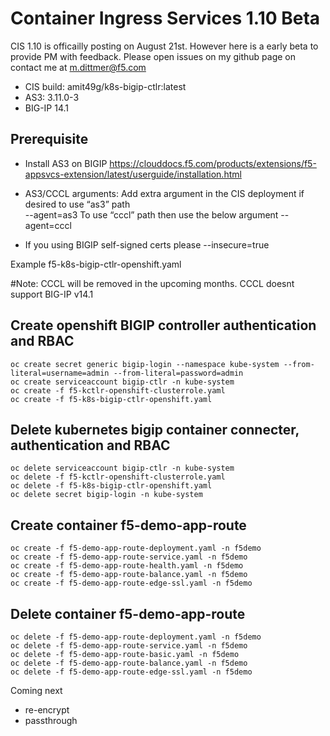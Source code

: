 # Container Ingress Services 1.10 Beta

CIS 1.10 is officailly posting on August 21st. However here is a early beta to provide PM with feedback. Please open issues on my github page on contact me at m.dittmer@f5.com

* CIS build: amit49g/k8s-bigip-ctlr:latest
* AS3: 3.11.0-3
* BIG-IP 14.1

## Prerequisite 
 
* Install AS3 on BIGIP
https://clouddocs.f5.com/products/extensions/f5-appsvcs-extension/latest/userguide/installation.html

* AS3/CCCL arguments:
Add extra argument in the CIS deployment if desired to use “as3” path  
 --agent=as3
To use “cccl” path then use the below argument
 --agent=cccl

* If you using BIGIP self-signed certs please
 --insecure=true

Example f5-k8s-bigip-ctlr-openshift.yaml

#Note: CCCL will be removed in the upcoming months. CCCL doesnt support BIG-IP v14.1

## Create openshift BIGIP controller authentication and RBAC
```
oc create secret generic bigip-login --namespace kube-system --from-literal=username=admin --from-literal=password=admin
oc create serviceaccount bigip-ctlr -n kube-system
oc create -f f5-kctlr-openshift-clusterrole.yaml
oc create -f f5-k8s-bigip-ctlr-openshift.yaml
```
## Delete kubernetes bigip container connecter, authentication and RBAC
```
oc delete serviceaccount bigip-ctlr -n kube-system
oc delete -f f5-kctlr-openshift-clusterrole.yaml
oc delete -f f5-k8s-bigip-ctlr-openshift.yaml
oc delete secret bigip-login -n kube-system
```
## Create container f5-demo-app-route
```
oc create -f f5-demo-app-route-deployment.yaml -n f5demo
oc create -f f5-demo-app-route-service.yaml -n f5demo
oc create -f f5-demo-app-route-health.yaml -n f5demo
oc create -f f5-demo-app-route-balance.yaml -n f5demo
oc create -f f5-demo-app-route-edge-ssl.yaml -n f5demo
```
## Delete container f5-demo-app-route
```
oc delete -f f5-demo-app-route-deployment.yaml -n f5demo
oc delete -f f5-demo-app-route-service.yaml -n f5demo
oc delete -f f5-demo-app-route-basic.yaml -n f5demo
oc delete -f f5-demo-app-route-balance.yaml -n f5demo
oc delete -f f5-demo-app-route-edge-ssl.yaml -n f5demo
```
Coming next
* re-encrypt
* passthrough